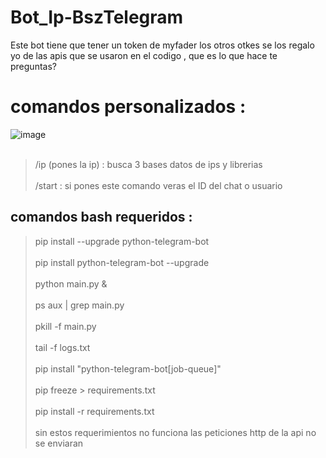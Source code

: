 # Bot_Ip-BszTelegram
Este bot tiene que tener un token de myfader los otros otkes se los regalo yo de las apis que se usaron en el codigo , que es lo que hace te preguntas?
# comandos personalizados :
![image](https://github.com/AvastrOficial/Bot_Ip-BszTelegram/assets/91764815/88c3b280-d261-40f5-9596-f4157461635f)
<br></br>
> /ip (pones la ip) : busca 3 bases datos de ips y librerias 
<br></br>
> /start : si pones este comando veras el ID del chat o usuario 
## comandos bash requeridos :
> pip install --upgrade python-telegram-bot
<br></br>
> pip install python-telegram-bot --upgrade
<br></br>
> python main.py &
<br></br>
> ps aux | grep main.py
<br></br>
> pkill -f main.py
<br></br>
> tail -f logs.txt
<br></br>
> pip install "python-telegram-bot[job-queue]"
<br></br>
> pip freeze > requirements.txt
<br></br>
> pip install -r requirements.txt
<br></br>
> sin estos requerimientos no funciona las peticiones http de la api no se enviaran


